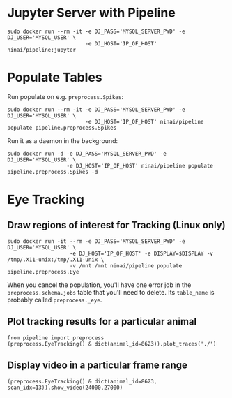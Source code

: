 # Jupyter Server with Pipeline

```
sudo docker run --rm -it -e DJ_PASS='MYSQL_SERVER_PWD' -e DJ_USER='MYSQL_USER' \
                         -e DJ_HOST='IP_OF_HOST' ninai/pipeline:jupyter
```

# Populate Tables

Run populate on e.g. `preprocess.Spikes`:

```
sudo docker run --rm -it -e DJ_PASS='MYSQL_SERVER_PWD' -e DJ_USER='MYSQL_USER' \
                         -e DJ_HOST='IP_OF_HOST' ninai/pipeline populate pipeline.preprocess.Spikes
```

Run it as a daemon in the background:

```
sudo docker run -d -e DJ_PASS='MYSQL_SERVER_PWD' -e DJ_USER='MYSQL_USER' \
                   -e DJ_HOST='IP_OF_HOST' ninai/pipeline populate pipeline.preprocess.Spikes -d
```

# Eye Tracking

## Draw regions of interest for Tracking (Linux only)

```
sudo docker run -it --rm -e DJ_PASS='MYSQL_SERVER_PWD' -e DJ_USER='MYSQL_USER' \
                    -e DJ_HOST='IP_OF_HOST' -e DISPLAY=$DISPLAY -v /tmp/.X11-unix:/tmp/.X11-unix \ 
                    -v /mnt:/mnt ninai/pipeline populate pipeline.preprocess.Eye 
```

When you cancel the population, you'll have one error job in the `preprocess.schema.jobs` table that you'll need to delete. 
Its `table_name` is probably called `preprocess._eye`.

## Plot tracking results for a particular animal

```
from pipeline import preprocess
(preprocess.EyeTracking() & dict(animal_id=8623)).plot_traces('./')
```

## Display video in a particular frame range

```
(preprocess.EyeTracking() & dict(animal_id=8623, scan_idx=13)).show_video(24000,27000)  
```